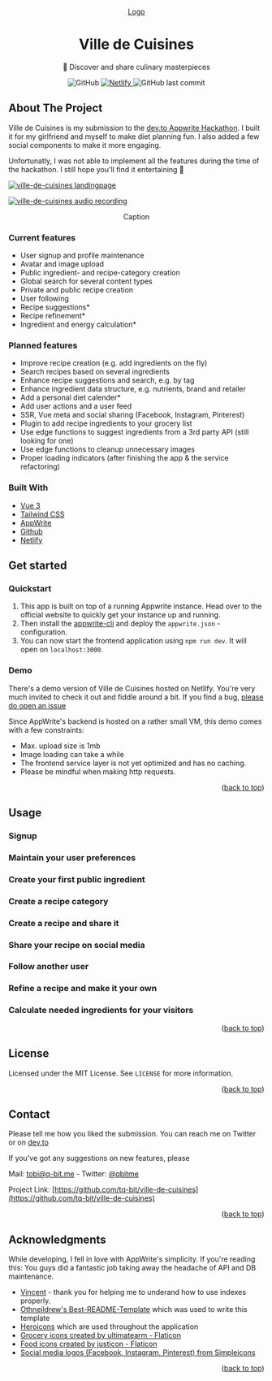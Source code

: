 <div id="top"></div>

<!-- PROJECT LOGO -->
<br />
<div align="center">
  <a href="https://github.com/tq-bit/ville-de-cuisines">
    Logo
  </a>

  <h1 align="center">Ville de Cuisines</h1>

  <p align="center">
    🌟 Discover and share culinary masterpieces
  </p>
  <div align="center">
    <img alt="GitHub" src="https://img.shields.io/github/license/tq-bit/ville-de-cuisines?style=plastic&logo=MIT"/>
    <a href="https://ville-de-cuisines.netlify.app/">
      <img alt="Netlify" src="https://img.shields.io/netlify/57fab78d-d46d-4c9b-b71a-2e1d17a375b4?style=plastic&logo=netlify">
    </a>
    <img alt="GitHub last commit" src="https://img.shields.io/github/last-commit/tq-bit/ville-de-cuisines?style=plastic&logo=git"/>
  </div>
</div>

## About The Project

Ville de Cuisines is my submission to the [dev.to Appwrite Hackathon](https://dev.to/devteam/announcing-the-appwrite-hackathon-on-dev-1oc0). I built it for my girlfriend and myself to make diet planning fun. I also added a few social components to make it more engaging.

Unfortunatly, I was not able to implement all the features during the time of the hackathon. I still hope you'll find it entertaining 🤠

[![ville-de-cuisines landingpage][product-screenshot]](#)

[![ville-de-cuisines audio recording][example-screenshot-I]](#)
<div align="center"> Caption </div>

### Current features
- User signup and profile maintenance
- Avatar and image upload
- Public ingredient- and recipe-category creation
- Global search for several content types
- Private and public recipe creation
- User following
- Recipe suggestions*
- Recipe refinement*
- Ingredient and energy calculation*

### Planned features
- Improve recipe creation (e.g. add ingredients on the fly)
- Search recipes based on several ingredients
- Enhance recipe suggestions and search, e.g. by tag
- Enhance ingredient data structure, e.g. nutrients, brand and retailer
- Add a personal diet calender*
- Add user actions and a user feed
- SSR, Vue meta and social sharing (Facebook, Instagram, Pinterest)
- Plugin to add recipe ingredients to your grocery list
- Use edge functions to suggest ingredients from a 3rd party API (still looking for one)
- Use edge functions to cleanup unnecessary images
- Proper loading indicators (after finishing the app & the service refactoring)

### Built With

* [Vue 3](https://vuejs.org/)
* [Tailwind CSS](https://tailwindcss.com/)
* [AppWrite](https://appwrite.io/)
* [Github](https://github.com/)
* [Netlify](https://www.netlify.com/)
## Get started

### Quickstart

1. This app is built on top of a running Appwrite instance. Head over to the official website to quickly get your instance up and running.
2. Then install the [appwrite-cli](https://appwrite.io/docs/command-line) and deploy the `appwrite.json` - configuration.
3. You can now start the frontend application using `npm run dev`. It will open on `localhost:3000`.

### Demo

There's a demo version of Ville de Cuisines hosted on Netlify. You're very much invited to check it out and fiddle around a bit. If you find a bug, [please do open an issue](https://github.com/tq-bit/ville-de-cuisines/issues)

Since AppWrite's backend is hosted on a rather small VM, this demo comes with a few constraints:

- Max. upload size is 1mb
- Image loading can take a while
- The frontend service layer is not yet optimized and has no caching.
- Please be mindful when making http requests.

<p align="right">(<a href="#top">back to top</a>)</p>

<!-- USAGE EXAMPLES -->
## Usage

### Signup

### Maintain your user preferences

### Create your first public ingredient

### Create a recipe category

### Create a recipe and share it

### Share your recipe on social media

### Follow another user

### Refine a recipe and make it your own

### Calculate needed ingredients for your visitors

<p align="right">(<a href="#top">back to top</a>)</p>

<!-- LICENSE -->
## License

Licensed under the MIT License. See `LICENSE` for more information.

<p align="right">(<a href="#top">back to top</a>)</p>



<!-- CONTACT -->
## Contact

Please tell me how you liked the submission. You can reach me on Twitter or on [dev.to](https://dev.to/tqbit)

If you've got any suggestions on new features, please

Mail: [tobi@q-bit.me](mailto:tobi@q-bit.me) - Twitter: [@qbitme](https://twitter.com/qbitme)

Project Link: [https://github.com/tq-bit/ville-de-cuisines](https://github.com/tq-bit/ville-de-cuisines)

<p align="right">(<a href="#top">back to top</a>)</p>

<!-- ACKNOWLEDGMENTS -->
## Acknowledgments

While developing, I fell in love with AppWrite's simplicity. If you're reading this: You guys did a fantastic job taking away the headache of API and DB maintenance.

* [Vincent](https://dev.to/gewenyu99) - thank you for helping me to underand how to use indexes properly.
* [Othneildrew's Best-README-Template](https://github.com/othneildrew/Best-README-Template) which was used to write this template
* [Heroicons](https://heroicons.com/) which are used throughout the application
* [Grocery icons created by ultimatearm - Flaticon](https://www.flaticon.com/free-icons/grocery)
* [Food icons created by justicon - Flaticon](https://www.flaticon.com/free-icons/food)
* [Social media logos (Facebook, Instagram, Pinterest) from Simpleicons](https://simpleicons.org/)

<p align="right">(<a href="#top">back to top</a>)</p>



<!-- MARKDOWN LINKS & IMAGES -->
<!-- https://www.markdownguide.org/basic-syntax/#reference-style-links -->
[contributors-shield]: https://img.shields.io/github/contributors/tq-bit/ville-de-cuisines.svg??style=plastic&logo=appveyor
[contributors-url]: https://github.com/tq-bit/ville-de-cuisines/graphs/contributors
[forks-shield]: https://img.shields.io/github/forks/tq-bit/ville-de-cuisines.svg??style=plastic&logo=appveyor
[forks-url]: https://github.com/tq-bit/ville-de-cuisines/network/members
[stars-shield]: https://img.shields.io/github/stars/tq-bit/ville-de-cuisines.svg??style=plastic&logo=appveyor
[stars-url]: https://github.com/tq-bit/ville-de-cuisines/stargazers
[issues-shield]: https://img.shields.io/github/issues/tq-bit/ville-de-cuisines.svg??style=plastic&logo=appveyor
[issues-url]: https://github.com/tq-bit/ville-de-cuisines/issues
[license-shield]: https://img.shields.io/github/license/tq-bit/ville-de-cuisines.svg??style=plastic&logo=appveyor
[license-url]: https://github.com/tq-bit/ville-de-cuisines/blob/master/LICENSE.txt
[linkedin-shield]: https://img.shields.io/badge/-LinkedIn-black.svg??style=social&logo=appveyor&logo=linkedin&colorB=555
[linkedin-url]: https://www.linkedin.com/in/tobias-quante-764aa1140/
[product-logo]: assets/logo.gif
[product-screenshot]: assets/ville-de-cuisines_landingpage.png
[example-screenshot-I]: assets/ville-de-cuisines_chat_I.png
[example-screenshot-II]: assets/ville-de-cuisines_chat_II.png
[onboarding-screenshot-I]: assets/ville-de-cuisines_signup.gif
[onboarding-screenshot-II]: assets/ville-de-cuisines_transcribe.gif
